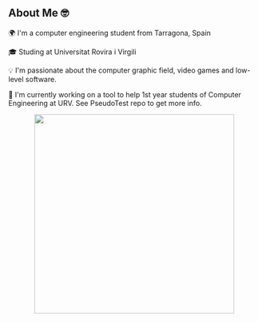 
## About Me 🤓
🌍 I'm a computer engineering student from Tarragona, Spain

🎓 Studing at Universitat Rovira i Virgili

💡 I'm passionate about the computer graphic field, video games and low-level software.

🔭 I'm currently working on a tool to help 1st year students of Computer Engineering at URV. See PseudoTest repo to get more info.

<p align="center">
  <img src="/.github/img/Profile/pc.gif" width="400"/>
</p>
<!--
**GuillermoX/GuillermoX** is a ✨ _special_ ✨ repository because its `README.md` (this file) appears on your GitHub profile.

Here are some ideas to get you started:

- 🔭 I’m currently working on ...
- 🌱 I’m currently learning ...
- 👯 I’m looking to collaborate on ...
- 🤔 I’m looking for help with ...
- 💬 Ask me about ...
- 📫 How to reach me: ...
- 😄 Pronouns: ...
- ⚡ Fun fact: ...
-->
